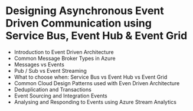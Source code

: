 # Designing Asynchronous Event Driven Communication using Service Bus, Event Hub & Event Grid

- Introduction to Event Driven Architecture
- Common Message Broker Types in Azure
- Messages vs Events
- Pub / Sub vs Event Streaming
- What to choose when: Service Bus vs Event Hub vs Event Grid
- Common Cloud Design Patterns used with Even Driven Architecture
- Deduplication and Transactions
- Event Sourcing and Integration Events
- Analysing and Responding to Events using Azure Stream Analytics

